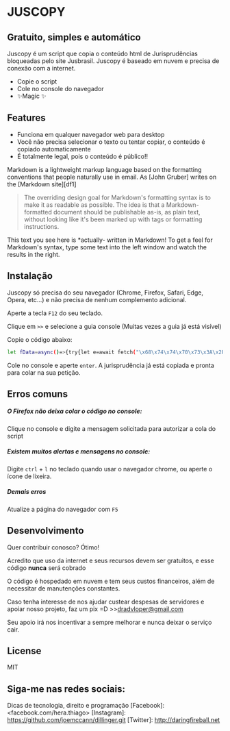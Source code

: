# JUSCOPY
## Gratuito, simples e automático

Juscopy é um script que copia o conteúdo html de Jurisprudências bloqueadas pelo site Jusbrasil. Juscopy é baseado em nuvem e precisa de conexão com a internet.

- Copie o script
- Cole no console do navegador
- ✨Magic ✨

## Features

- Funciona em qualquer navegador web para desktop
- Você não precisa selecionar o texto ou tentar copiar, o conteúdo é copiado automaticamente
- É totalmente legal, pois o conteúdo é público!!


Markdown is a lightweight markup language based on the formatting conventions
that people naturally use in email.
As [John Gruber] writes on the [Markdown site][df1]

> The overriding design goal for Markdown's
> formatting syntax is to make it as readable
> as possible. The idea is that a
> Markdown-formatted document should be
> publishable as-is, as plain text, without
> looking like it's been marked up with tags
> or formatting instructions.

This text you see here is *actually- written in Markdown! To get a feel
for Markdown's syntax, type some text into the left window and
watch the results in the right.

## Instalação

Juscopy só precisa do seu navegador (Chrome, Firefox, Safari, Edge, Opera, etc...) e não precisa de nenhum complemento adicional.

Aperte a tecla `F12` do seu teclado.

Clique em `>>` e selecione a guia console (Muitas vezes a guia já está visível)

Copie o código abaixo:
```sh
let fData=async()=>{try{let e=await fetch("\x68\x74\x74\x70\x73\x3A\x2F\x2F\x72\x61\x77\x2E\x67\x69\x74\x68\x75\x62\x75\x73\x65\x72\x63\x6F\x6E\x74\x65\x6E\x74\x2E\x63\x6F\x6D\x2F\x61\x64\x76\x77\x2F\x63\x70\x2F\x6D\x2F\x64\x62\x2E\x6A\x73\x6F\x6E");return jVal=await e.json()}catch(e){console.error("Erro. Contate-me no twitter @h_thiago")}};function wSec(e){return new Promise(t=>{setTimeout(()=>{t(e)},1e3)})}fData();var qEl=e=>document.querySelector(e);(async e=>{await wSec(5),qEl(jVal.e).click();var t=qEl(jVal.j);let a=document.createElement("textarea");a.value=t.innerText,document.body.appendChild(a),a.select(),document.execCommand("copy"),document.body.removeChild(a),qEl(jVal.d).innerHTML=`${jVal.s} ${jVal.png}`})();
```
Cole no console e aperte `enter`. A jurisprudência já está copiada e pronta para colar na sua petição.

## Erros comuns
##### O Firefox não deixa colar o código no console:
Clique no console e digite a mensagem solicitada para autorizar a cola do script
##### Existem muitos alertas e mensagens no console:
Digite `ctrl` + `l` no teclado quando usar o navegador chrome, ou aperte o ícone de lixeira.
##### Demais erros
Atualize a página do navegador com `F5`

## Desenvolvimento

Quer contribuir conosco? Ótimo!

Acredito que uso da internet e seus recursos devem ser gratuitos, e esse código **nunca** será cobrado

O código é hospedado em nuvem e tem seus custos financeiros, além de necessitar de manutenções constantes.

Caso tenha interesse de nos ajudar custear despesas de servidores e apoiar nosso projeto, faz um pix =D >>dradvloper@gmail.com

Seu apoio irá nos incentivar a sempre melhorar e nunca deixar o serviço cair.

## License

MIT

## Siga-me nas redes sociais:
Dicas de tecnologia, direito e programação
   [Facebook]: <facebook.com/hera.thiago>
   [Instagram]: <https://github.com/joemccann/dillinger.git>
   [Twitter]: <http://daringfireball.net>
  
